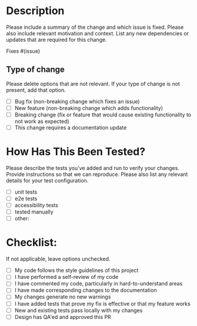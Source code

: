 # Description

Please include a summary of the change and which issue is fixed.
Please also include relevant motivation and context.
List any new dependencies or updates that are required for this change.

Fixes #(issue)

## Type of change

Please delete options that are not relevant.
If your type of change is not present, add that option.

- [ ] Bug fix (non-breaking change which fixes an issue)
- [ ] New feature (non-breaking change which adds functionality)
- [ ] Breaking change (fix or feature that would cause existing functionality to not work as expected)
- [ ] This change requires a documentation update

# How Has This Been Tested?

Please describe the tests you've added and run to verify your changes.
Provide instructions so that we can reproduce.
Please also list any relevant details for your test configuration.

- [ ] unit tests
- [ ] e2e tests
- [ ] accessibility tests
- [ ] tested manually
- [ ] other:

# Checklist:

If not applicable, leave options unchecked.

- [ ] My code follows the style guidelines of this project
- [ ] I have performed a self-review of my code
- [ ] I have commented my code, particularly in hard-to-understand areas
- [ ] I have made corresponding changes to the documentation
- [ ] My changes generate no new warnings
- [ ] I have added tests that prove my fix is effective or that my feature works
- [ ] New and existing tests pass locally with my changes
- [ ] Design has QA'ed and approved this PR
